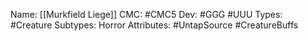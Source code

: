 Name: [[Murkfield Liege]]
CMC: #CMC5
Dev: #GGG #UUU
Types: #Creature
Subtypes: Horror
Attributes: #UntapSource  #CreatureBuffs